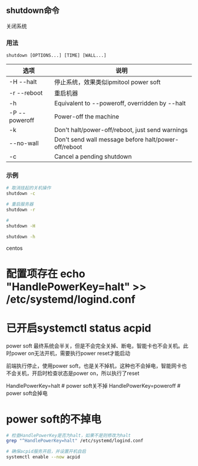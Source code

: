 ## shutdown命令
关闭系统

### 用法
```
shutdown [OPTIONS...] [TIME] [WALL...]
```

| 选项 | 说明
| --- | ---
| -H --halt     | 停止系统，效果类似ipmitool power soft
| -r --reboot   | 重启机器
| -h            | Equivalent to --poweroff, overridden by --halt
| -P --poweroff | Power-off the machine
| -k            | Don't halt/power-off/reboot, just send warnings
| --no-wall     | Don't send wall message before halt/power-off/reboot
| -c            | Cancel a pending shutdown

### 示例
```sh
# 取消挂起的关机操作
shutdown -c

# 重启服务器
shutdown -r

# 
shutdown -H

shutdown -h


```



centos
# 配置项存在  echo "HandlePowerKey=halt" >> /etc/systemd/logind.conf
# 已开启systemctl status acpid

power soft 最终系统会半关，但是不会完全关掉、断电，智能卡也不会关机。此时power on无法开机，需要执行power reset才能启动

前端执行停止，使用power soft，也是关不掉机，这种也不会掉电，智能网卡也不会关机，开启时检查状态是power on，所以执行了reset


HandlePowerKey=halt   # power soft关不掉
HandlePowerKey=poweroff   # power soft会掉电


# power soft的不掉电
```sh
# 检查HandlePowerKey是否为halt，如果不是则修改为halt
grep "^HandlePowerKey=halt" /etc/systemd/logind.conf

# 确保acpid服务开启，并设置开机自启
systemctl enable --now acpid
```